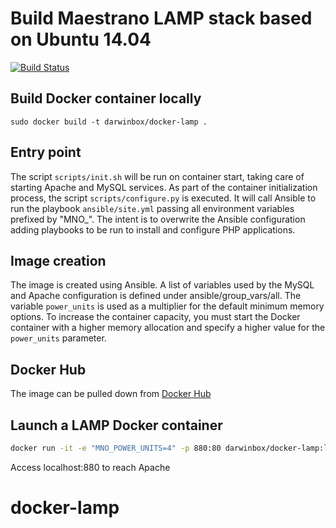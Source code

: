 # Build Maestrano LAMP stack based on Ubuntu 14.04

[![Build Status](https://travis-ci.org/prithvidbox/docker-lamp.svg?branch=master)](https://travis-ci.org/prithvidbox/docker-lamp)

## Build Docker container locally
`sudo docker build -t darwinbox/docker-lamp .`

## Entry point
The script `scripts/init.sh` will be run on container start, taking care of starting Apache and MySQL services.
As part of the container initialization process, the script `scripts/configure.py` is executed. It will call Ansible to run the playbook `ansible/site.yml` passing all environment variables prefixed by "MNO_". The intent is to overwrite the Ansible configuration adding playbooks to be run to install and configure PHP applications.

## Image creation
The image is created using Ansible. A list of variables used by the MySQL and Apache configuration is defined under ansible/group_vars/all. The variable `power_units` is used as a multiplier for the default minimum memory options. To increase the container capacity, you must start the Docker container with a higher memory allocation and specify a higher value for the `power_units` parameter.

## Docker Hub
The image can be pulled down from [Docker Hub](https://hub.docker.com/r/darwinbox/docker-lamp/)

## Launch a LAMP Docker container
```bash
docker run -it -e "MNO_POWER_UNITS=4" -p 880:80 darwinbox/docker-lamp:latest
 ```

Access localhost:880 to reach Apache 

# docker-lamp
